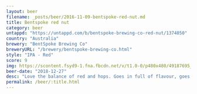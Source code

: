 ```yaml
---
layout: beer
filename: _posts/beer/2016-11-09-bentspoke-red-nut.md
title: Bentspoke red nut
category: beer
untappd: "https://untappd.com/b/bentspoke-brewing-co-red-nut/1374050"
country: "Australia"
brewery: "BentSpoke Brewing Co"
breweryURL: "/brewery/bentspoke-brewing-co.html"
style: "IPA - Red"
score: 9
img: https://scontent.fsyd9-1.fna.fbcdn.net/v/t1.0-0/p480x480/49187695_10156797295943745_5383418420916125696_o.jpg?_nc_cat=104&_nc_sid=e007fa&_nc_ohc=Q0MV0SNRNhkAX9c0Pbl&_nc_ht=scontent.fsyd9-1.fna&tp=6&oh=1feff12dae9cab19c0359306744a9ebb&oe=5F953179
beer-date: "2018-12-27"
desc: "Love the balance of red and hops. Goes in full of flavour, goes down smooth ready for the next sip"
permalink: /beer/:title.html
---
```

